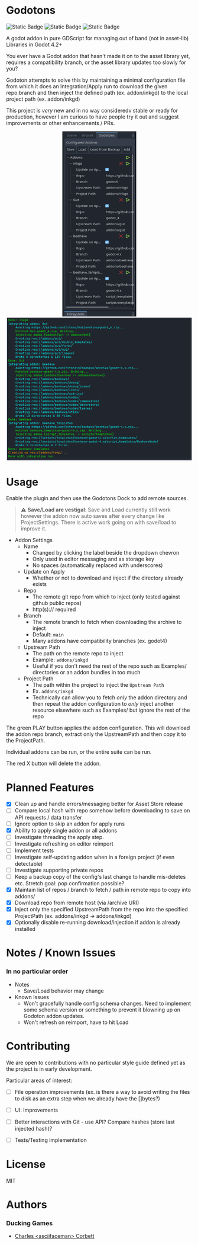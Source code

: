 # Godotons
![Static Badge](https://img.shields.io/badge/Godot-4.2%2B-Green) ![Static Badge](https://img.shields.io/badge/Source-GDScript-Green) ![Static Badge](https://img.shields.io/badge/Sponsor-Ducking%20Games-Green)


A godot addon in pure GDScript for managing out of band (not in asset-lib) Libraries in Godot 4.2+

You ever have a Godot addon that hasn't made it on to the asset library yet, requires a compatibility branch, 
or the asset library updates too slowly for you?

Godoton attempts to solve this by maintaining a minimal configuration file from which it
does an Integration/Apply run to download the given repo:branch and then inject the 
defined path (ex. addon/inkgd) to the local project path (ex. addon/inkgd)

This project is *very* new and in no way consideredv stable or ready for production,
however I am curious to have people try it out and suggest improvements or other
enhancements / PRs.

<p align="center">
<img src="static/editor_dock.png" width=200 height=500/>
<img src="static/integration2.png" width=500 />
</p>



# Usage

Enable the plugin and then use the Godotons Dock to add remote sources.

> :warning: **Save/Load are vestigal**: Save and Load currently still work however the addon now auto saves after every change like ProjectSettings. There is active work going on with save/load to improve it.

* Addon Settings
    * Name
        * Changed by clicking the label beside the dropdown chevron
        * Only used in editor messaging and as storage key
        * No spaces (automatically replaced with underscores)
    * Update on Apply
        * Whether or not to download and inject if the directory already exists
    * Repo
        * The remote git repo from which to inject (only tested against github public repos)
        * http(s):// required
    * Branch
        * The remote branch to fetch when downloading the archive to inject
        * Default: `main`
        * Many addons have compatibility branches (ex. godot4)
    * Upstream Path
        * The path on the remote repo to inject
        * Example: `addons/inkgd`
        * Useful if you don't need the rest of the repo such as Examples/ directories or an addon bundles in too much
    * Project Path
        * The path within the project to inject the `Upstream Path`
        * Ex. `addons/inkgd`
        * Technically can allow you to fetch *only* the addon directory and then repeat the addon configuration to *only* inject another resource elsewhere such as Examples/ but ignore the rest of the repo

The green PLAY button applies the addon configuration. This will download the addon repo branch, extract only the UpstreamPath and then copy it to the ProjectPath.

Individual addons can be run, or the entire suite can be run.

The red X button will delete the addon.

# Planned Features

- [X] Clean up and handle errors/messaging better for Asset Store release
- [ ] Compare local hash with repo somehow before downloading to save on API requests / data transfer
- [ ] Ignore option to skip an addon for apply runs
- [X] Ability to apply single addon or all addons
- [ ] Investigate threading the apply step.
- [ ] Investigate refreshing on editor reimport
- [ ] Implement tests
- [ ] Investigate self-updating addon when in a foreign project (if even detectable)
- [ ] Investigate supporting private repos
- [ ] Keep a backup copy of the config's last change to handle mis-deletes etc. Stretch goal: pop confirmation possible?
- [X] Maintain list of repos / branch to fetch / path in remote repo to copy into addons/
- [X] Download repo from remote host (via /archive URI)
- [X] Inject only the specified UpstreamPath from the repo into the specified ProjectPath (ex. addons/inkgd -> addons/inkgd)
- [X] Optionally disable re-running download/injection if addon is already installed

# Notes / Known Issues
### In no particular order

* Notes
    * Save/Load behavior may change
* Known Issues
    * Won't gracefully handle config schema changes. Need to implement some schema version or something to prevent it blowning up on Godoton addon updates.
    * Won't refresh on reimport, have to hit Load

# Contributing
We are open to contributions with no particular style guide defined yet as the project is in early development.

Particular areas of interest:

- [ ] File operation improvements (ex. is there a way to avoid writing the files to disk as an extra step when we already have the []bytes?)
- [ ] UI: Improvements
- [ ] Better interactions with Git - use API? Compare hashes (store last injected hash)?
- [ ] Tests/Testing implementation


# License

MIT 

# Authors

### Ducking Games
* [Charles \<asciifaceman\> Corbett](https://github.com/asciifaceman/)
